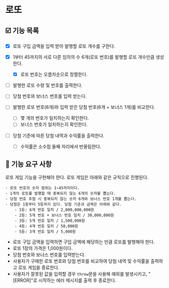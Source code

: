 # 로또

## ☑️ 기능 목록

- [x] 로또 구입 금액을 입력 받아 발행할 로또 개수를 구한다.

- [x] 1부터 45까지의 서로 다른 임의의 수 6개(로또 번호)를 발행할 로또 개수만큼 생성한다.

  - [x] 로또 번호는 오름차순으로 정렬한다.

- [ ] 발행한 로또 수량 및 번호를 출력한다.

- [ ] 당첨 번호와 보너스 번호를 입력 받는다.

- [ ] 발행한 로또 번호(6개)와 입력 받은 당첨 번호(6개 + 보너스 1개)를 비교한다.

  - [ ] 몇 개의 번호가 일치하는지 확인한다.
  - [ ] 보너스 번호가 일치하는지 확인한다.

- [ ] 당첨 기준에 따른 당첨 내역과 수익률을 출력한다.

  - [ ] 수익률은 소수점 둘째 자리에서 반올림한다.

## 🚀 기능 요구 사항

로또 게임 기능을 구현해야 한다. 로또 게임은 아래와 같은 규칙으로 진행된다.

```
- 로또 번호의 숫자 범위는 1~45까지이다.
- 1개의 로또를 발행할 때 중복되지 않는 6개의 숫자를 뽑는다.
- 당첨 번호 추첨 시 중복되지 않는 숫자 6개와 보너스 번호 1개를 뽑는다.
- 당첨은 1등부터 5등까지 있다. 당첨 기준과 금액은 아래와 같다.
    - 1등: 6개 번호 일치 / 2,000,000,000원
    - 2등: 5개 번호 + 보너스 번호 일치 / 30,000,000원
    - 3등: 5개 번호 일치 / 1,500,000원
    - 4등: 4개 번호 일치 / 50,000원
    - 5등: 3개 번호 일치 / 5,000원
```

- 로또 구입 금액을 입력하면 구입 금액에 해당하는 만큼 로또를 발행해야 한다.
- 로또 1장의 가격은 1,000원이다.
- 당첨 번호와 보너스 번호를 입력받는다.
- 사용자가 구매한 로또 번호와 당첨 번호를 비교하여 당첨 내역 및 수익률을 출력하고 로또 게임을 종료한다.
- 사용자가 잘못된 값을 입력할 경우 `throw`문을 사용해 예외를 발생시키고, "[ERROR]"로 시작하는 에러 메시지를 출력 후 종료한다.
